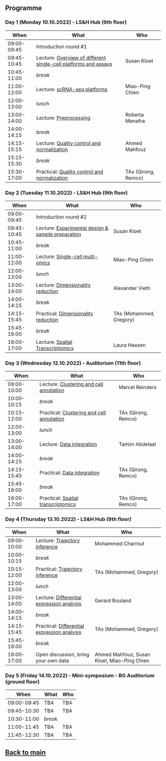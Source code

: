 ## Programme

### Day 1 (Monday 10.10.2022) - LS&H Hub (9th floor)
| When | What | Who |
| ------------- | ------------- | ------------- |
|09:00-09:45 |Introduction round #1 |  |
|09:45-10:45 |Lecture: [Overview of different single-cell platforms and assays](Lectures/Day1_Overview_single_cell_sequencing_Kloet.pdf) | Susan Kloet |
|10:45-11:00 |_break_ |  |
|11:00-12:00 |Lecture: [scRNA-seq platforms](Lectures/Day1_scRNA-seq_platforms_Chien.pdf) | Miao-Ping Chien |
|12:00-13:00 |_lunch_ |  |
|13:00-14:00 |Lecture: [Preprocessing](Lectures/Day1_Preprocessing_Menafra.pdf) | Roberta Menafra |
|14:00-14:15 |_break_| |
|14:15-15:15 |Lecture: [Quality control and normalization](Lectures/Day1_QC_and_Normalization_Mahfouz.pdf) | Ahmed Mahfouz |
|15:15-15:30 |_break_ | |
|15:30-17:00 |Practical: [Quality control and normalization](session-qc-normalization/QC_Normalization.md) | TAs (Qirong, Remco) |

### Day 2 (Tuesday 11.10.2022) - LS&H Hub (9th floor)
| When | What | Who |
| ------------- | ------------- | ------------- |
|09:00-09:45 |Introduction round #2 |  |
|09:45-10:45 |Lecture: [Experimental design & sample preparation](Lectures/Day2_Sample_prep_and_experimental_design_Kloet.pdf) | Susan Kloet |
|10:45-11:00 |_break_ |  |
|11:00-12:00 |Lecture: [Single-cell multi-omics](Lectures/Day2_Single-cell_multi_omics_Chien.pdf) | Miao-Ping Chien |
|12:00-13:00 |_lunch_ |  |
|13:00-14:00 |Lecture: [Dimensionality reduction](Lectures/Day2_Dimensionality_Reduction_Hollt.pdf) | Alexander Vieth |
|14:00-14:15 |_break_ | |
|14:15-15:45 |Practical: [Dimensionality reduction](session-dimensionalityreduction/Dimensionality_Reduction.md) | TAs (Mohammed, Gregory) |
|15:45-16:00 |_break_ | |
|16:00-17:00 |Lecture: [Spatial Transcriptomics](Lectures/Day3_Spatial_transcriptomics_Alemany.pdf) | Laura Heezen |

### Day 3 (Wednesday 12.10.2022) - Auditorium (11th floor)
| When | What | Who |
| ------------- | ------------- | ------------- |
|09:00-10:00 |Lecture: [Clustering and cell annotation](Lectures/Day3_clustering_cell_annotation_Michielsen.pdf) | Marcel Reinders |
|10:00-10:15 |_break_ |  |
|10:15-12:00 |Practical: [Clustering and cell annotation](session-clustering/Clustering.md) | TAs  (Qirong, Remco) |
|12:00-13:00 |_lunch_ |  |
|13:00-14:00 |Lecture: [Data integration](Lectures/Day3_Data_Integration_Abdelaal.pdf) | Tamim Abdelaal |
|14:00-14:15 |_break_ | |
|14:15-15:45 |Practical: [Data integration](session-integration/Data_Integration.md) | TAs (Qirong, Remco) |
|15:45-16:00 |_break_ | |
|16:00-17:00 |Practical: [Spatial transcriptomics](session-integration/Spatial_Transcriptomics.md) | TAs (Qirong, Remco) |

### Day 4 (Thursday 13.10.2022) - LS&H Hub (9th floor)
| When | What | Who |
| ------------- | ------------- | ------------- |
|09:00-10:00 |Lecture: [Trajectory inference](Lectures/Day4_trajectory_inference_Charrout.pdf) | Mohammed Charrout |
|10:00-10:15 |_break_ |  |
|10:15-12:00 |Practical: [Trajectory inference](session-trajectories/session-trajectories.md) | TAs (Mohammed, Gregory) |
|12:00-13:00 |_lunch_ |  |
|13:00-14:00 |Lecture: [Differential expression analysis](Lectures/Day4_Differential_expression_Mahfouz.pdf) | Gerard Bouland |
|14:00-14:15 |_break_ | |
|14:15-15:45 |Practical: [Differential expression analysis](session-differentialexpression/Differential_Expression.md) | TAs (Mohammed, Gregory) |
|15:45-16:00 |_break_ | |
|16:00-17:00 |Open discussion, bring your own data | Ahmed Mahfouz, Susan Kloet, Miao-Ping Chien |

### Day 5 (Friday 14.10.2022) - Mini-symposium - BG Auditorium (ground floor)
| When | What | Who |
| ------------- | ------------- | ------------- |
|09:00-09:45 | TBA | TBA |
|09:45-10:30 | TBA | TBA |
|10:30-11:00 |_break_ | |
|11:00-11:45 | TBA | TBA |
|11:45-12:30 | TBA | TBA |


## [Back to main](README.md)
